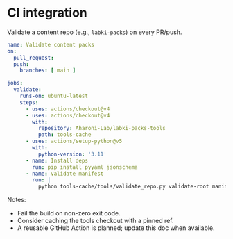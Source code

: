# CI integration

Validate a content repo (e.g., `labki-packs`) on every PR/push.

```yaml
name: Validate content packs
on:
  pull_request:
  push:
    branches: [ main ]

jobs:
  validate:
    runs-on: ubuntu-latest
    steps:
      - uses: actions/checkout@v4
      - uses: actions/checkout@v4
        with:
          repository: Aharoni-Lab/labki-packs-tools
          path: tools-cache
      - uses: actions/setup-python@v5
        with:
          python-version: '3.11'
      - name: Install deps
        run: pip install pyyaml jsonschema
      - name: Validate manifest
        run: |
          python tools-cache/tools/validate_repo.py validate-root manifest.yml tools-cache/schema/root-manifest.schema.json
```

Notes:
- Fail the build on non-zero exit code.
- Consider caching the tools checkout with a pinned ref.
- A reusable GitHub Action is planned; update this doc when available.
